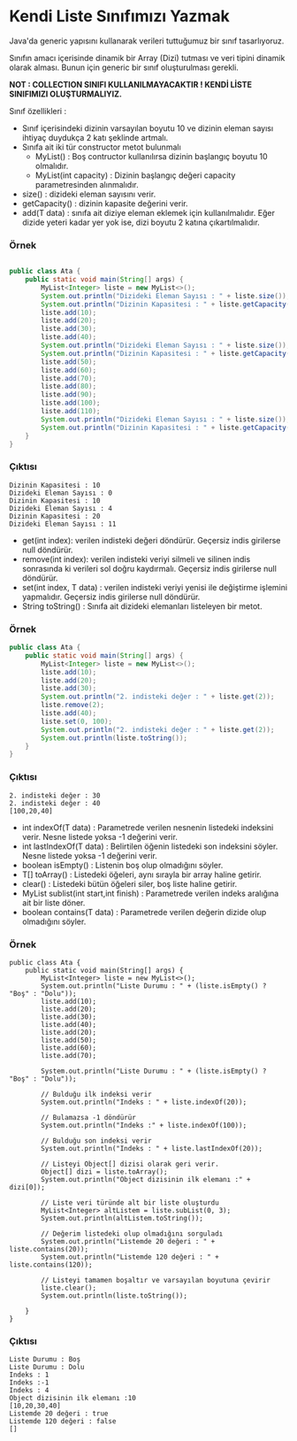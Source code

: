 # Kendi Liste Sınıfımızı Yazmak

Java'da generic yapısını kullanarak verileri tuttuğumuz bir sınıf tasarlıyoruz.

Sınıfın amacı içerisinde dinamik bir Array (Dizi) tutması ve veri tipini dinamik olarak alması. Bunun için generic bir sınıf oluşturulması gerekli.

**NOT : COLLECTION SINIFI KULLANILMAYACAKTIR ! KENDİ LİSTE SINIFIMIZI OLUŞTURMALIYIZ.**

Sınıf özellikleri :

- Sınıf içerisindeki dizinin varsayılan boyutu 10 ve dizinin eleman sayısı ihtiyaç duydukça 2 katı şeklinde artmalı.
- Sınıfa ait iki tür constructor metot bulunmalı
    - MyList() : Boş contructor kullanılırsa dizinin başlangıç boyutu 10 olmalıdır.
    - MyList(int capacity) : Dizinin başlangıç değeri capacity parametresinden alınmalıdır.
- size() : dizideki eleman sayısını verir.
- getCapacity() : dizinin kapasite değerini verir.
- add(T data) : sınıfa ait diziye eleman eklemek için kullanılmalıdır. Eğer dizide yeteri kadar yer yok ise, dizi boyutu 2 katına çıkartılmalıdır.

### Örnek

````java

public class Ata {
    public static void main(String[] args) {
        MyList<Integer> liste = new MyList<>();
        System.out.println("Dizideki Eleman Sayısı : " + liste.size());
        System.out.println("Dizinin Kapasitesi : " + liste.getCapacity());
        liste.add(10);
        liste.add(20);
        liste.add(30);
        liste.add(40);
        System.out.println("Dizideki Eleman Sayısı : " + liste.size());
        System.out.println("Dizinin Kapasitesi : " + liste.getCapacity());
        liste.add(50);
        liste.add(60);
        liste.add(70);
        liste.add(80);
        liste.add(90);
        liste.add(100);
        liste.add(110);
        System.out.println("Dizideki Eleman Sayısı : " + liste.size());
        System.out.println("Dizinin Kapasitesi : " + liste.getCapacity());
    }
}


````

### Çıktısı

```
Dizinin Kapasitesi : 10
Dizideki Eleman Sayısı : 0
Dizinin Kapasitesi : 10
Dizideki Eleman Sayısı : 4
Dizinin Kapasitesi : 20
Dizideki Eleman Sayısı : 11
```

- get(int index): verilen indisteki değeri döndürür. Geçersiz indis girilerse null döndürür.
- remove(int index): verilen indisteki veriyi silmeli ve silinen indis sonrasında ki verileri sol doğru kaydırmalı. Geçersiz indis girilerse null döndürür.
- set(int index, T data) : verilen indisteki veriyi yenisi ile değiştirme işlemini yapmalıdır. Geçersiz indis girilerse null döndürür.
- String toString() : Sınıfa ait dizideki elemanları listeleyen bir metot.

### Örnek

````java
public class Ata {
    public static void main(String[] args) {
        MyList<Integer> liste = new MyList<>();
        liste.add(10);
        liste.add(20);
        liste.add(30);
        System.out.println("2. indisteki değer : " + liste.get(2));
        liste.remove(2);
        liste.add(40);
        liste.set(0, 100);
        System.out.println("2. indisteki değer : " + liste.get(2));
        System.out.println(liste.toString());
    }
}
````

### Çıktısı

````
2. indisteki değer : 30
2. indisteki değer : 40
[100,20,40]
````

- int indexOf(T data) : Parametrede verilen nesnenin listedeki indeksini verir. Nesne listede yoksa -1 değerini verir.
- int lastIndexOf(T data) :  Belirtilen öğenin listedeki son indeksini söyler. Nesne listede yoksa -1 değerini verir.
- boolean isEmpty() : Listenin boş olup olmadığını söyler.
- T[] toArray() : Listedeki öğeleri, aynı sırayla bir array haline getirir.
- clear() : Listedeki bütün öğeleri siler, boş liste haline getirir.
- MyList<T> sublist(int start,int finish) : Parametrede verilen indeks aralığına ait bir liste döner.
- boolean contains(T data) : Parametrede verilen değerin dizide olup olmadığını söyler.

### Örnek

````
public class Ata {
    public static void main(String[] args) {
        MyList<Integer> liste = new MyList<>();
        System.out.println("Liste Durumu : " + (liste.isEmpty() ? "Boş" : "Dolu"));
        liste.add(10);
        liste.add(20);
        liste.add(30);
        liste.add(40);
        liste.add(20);
        liste.add(50);
        liste.add(60);
        liste.add(70);

        System.out.println("Liste Durumu : " + (liste.isEmpty() ? "Boş" : "Dolu"));

        // Bulduğu ilk indeksi verir
        System.out.println("Indeks : " + liste.indexOf(20));

        // Bulamazsa -1 döndürür
        System.out.println("Indeks :" + liste.indexOf(100));

        // Bulduğu son indeksi verir
        System.out.println("Indeks : " + liste.lastIndexOf(20));

        // Listeyi Object[] dizisi olarak geri verir.
        Object[] dizi = liste.toArray();
        System.out.println("Object dizisinin ilk elemanı :" + dizi[0]);

        // Liste veri türünde alt bir liste oluşturdu
        MyList<Integer> altListem = liste.subList(0, 3);
        System.out.println(altListem.toString());

        // Değerim listedeki olup olmadığını sorguladı
        System.out.println("Listemde 20 değeri : " + liste.contains(20));
        System.out.println("Listemde 120 değeri : " + liste.contains(120));

        // Listeyi tamamen boşaltır ve varsayılan boyutuna çevirir
        liste.clear();
        System.out.println(liste.toString());
        
    }
}

````

### Çıktısı

````
Liste Durumu : Boş
Liste Durumu : Dolu
Indeks : 1
Indeks :-1
Indeks : 4
Object dizisinin ilk elemanı :10
[10,20,30,40]
Listemde 20 değeri : true
Listemde 120 değeri : false
[]

````
